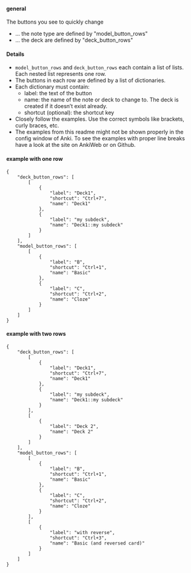 #### general

The buttons you see to quickly change 

- ... the note type are defined by "model_button_rows"
- ... the deck are defined by "deck_button_rows"

#### Details

- `model_button_rows` and `deck_button_rows` each contain a list of lists. Each nested list represents one row.
- The buttons in each row are defined by a list of dictionaries.
- Each dictionary must contain:
    - label: the text of the button
    - name:  the name of the note or deck to change to. The deck is created if it doesn’t
      exist already.
    - shortcut (optional): the shortcut key
- Closely follow the examples. Use the correct symbols like brackets, curly braces, etc.
- The examples from this readme might not be shown properly in the config window of Anki. To see the examples with proper 
  line breaks have a look at the site on AnkiWeb or on Github.

#### example with one row 


    {
        "deck_button_rows": [
            [
                {
                    "label": "Deck1",
                    "shortcut": "Ctrl+7",
                    "name": "Deck1"
                },
                {
                    "label": "my subdeck",
                    "name": "Deck1::my subdeck"
                }
            ]
        ],
        "model_button_rows": [
            [
                {
                    "label": "B",
                    "shortcut": "Ctrl+1",
                    "name": "Basic"
                },
                {
                    "label": "C",
                    "shortcut": "Ctrl+2",
                    "name": "Cloze"
                }
            ]
        ]
    }


#### example with two rows 


    {
        "deck_button_rows": [
            [
                {
                    "label": "Deck1",
                    "shortcut": "Ctrl+7",
                    "name": "Deck1"
                },
                {
                    "label": "my subdeck",
                    "name": "Deck1::my subdeck"
                }
            ],
            [
                {
                    "label": "Deck 2",
                    "name": "Deck 2"
                }
            ]
        ],
        "model_button_rows": [
            [
                {
                    "label": "B",
                    "shortcut": "Ctrl+1",
                    "name": "Basic"
                },
                {
                    "label": "C",
                    "shortcut": "Ctrl+2",
                    "name": "Cloze"
                }
            ],
            [
                {
                    "label": "with reverse",
                    "shortcut": "Ctrl+3",
                    "name": "Basic (and reversed card)"
                }
            ]
        ]
    }


